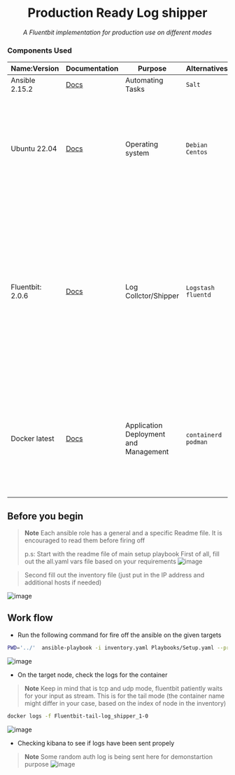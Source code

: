 
<div align="center">
    <h1>Production Ready Log shipper</h1>
    <i>A Fluentbit implementation for production use on different modes</i>

</div>

### Components Used

| Name:Version         | Documentation                                                                                     | Purpose                                          | Alternatives                       | Advantages                                                                                                                                                                              |
|----------------------|---------------------------------------------------------------------------------------------------|--------------------------------------------------|------------------------------------|-----------------------------------------------------------------------------------------------------------------------------------------------------------------------------------------|
| Ansible 2.15.2       | [Docs](https://docs.ansible.com/)                                                                 | Automating Tasks                                 | `Salt`                             | 1. No footprint on target hosts                                                                                                                                                         |
| Ubuntu  22.04        | [Docs](https://www.google.com/search?client=safari&rls=en&q=ubuntu+image+22.04&ie=UTF-8&oe=UTF-8) | Operating system                                 | `Debian` `Centos`                  | 1. Bigger community<br/>2. Faster releases than debian<br/>3. Bigger community than any other OS<br/>4. Not cash grapping like centos (Yet :))                                          |
| Fluentbit: 2.0.6     | [Docs](https://docs.fluentbit.io/manual)                                                                                                  | Log Collctor/Shipper                    | `Logstash` `fluentd`                            | 1. No seperate component for shipper and collector<br/>2. No extra dependency<br/>3. Very efficient (faster than fluentd)<br/>4. Almost zero foot print (Comparing to alternatives)<br/>5. Much easier to setup and manage<br/>6. Good number of useful plugins |
| Docker latest        | [Docs](https://docs.docker.com/)                                                                  | Application Deployment and Management            | `containerd` `podman`              | 1. Much more bells and wistels are included out of the box comparing to alternatives<br/>2. Awsome community and documentation <br/>3. Easy to work with                                |



## Before you begin
> **Note**
> Each ansible role has a general and a specific Readme file. It is encouraged to read them before firing off
> 
> p.s: Start with the readme file of main setup playbook
> First of all, fill out the all.yaml vars file based on your requirements
![image](https://s3.ir-thr-at1.arvanstorage.ir/kanglogshipper/log_shipper_vars_sample.png)


> Second fill out the inventory file (just put in the IP address and additional hosts if needed)

![image](https://s3.ir-thr-at1.arvanstorage.ir/kanglogshipper/log_shipper_inventory_sample.png)




## Work flow
* Run the following command for fire off the ansible on the given targets
``` bash
PWD='../'  ansible-playbook -i inventory.yaml Playbooks/Setup.yaml --private-key SSH_Keys/private_key.pem 
```
![image](https://s3.ir-thr-at1.arvanstorage.ir/kanglogshipper/log_shipper_ansible_run.gif)


* On the target node, check the logs for the container 
> **Note**
> Keep in mind that is tcp and udp mode, fluentbit patiently waits for your input as stream.
> This is for the tail mode (the container name might differ in your case, based on the index of node in the inventory)
``` bash
docker logs -f Fluentbit-tail-log_shipper_1-0
```
![image](https://s3.ir-thr-at1.arvanstorage.ir/kanglogshipper/log_shipper_tail_works.gif)

* Checking kibana to see if logs have been sent propely
> **Note**
> Some random auth log is being sent here for demonstartion purpose
![image](https://s3.ir-thr-at1.arvanstorage.ir/kanglogshipper/log_shipper_log_sent.gif)







